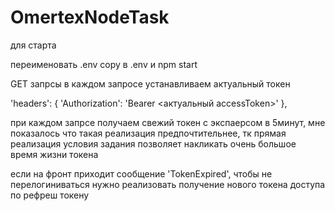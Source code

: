# OmertexNodeTask

для старта 

переименовать .env copy в .env и 
npm start


GET запрсы
в каждом запросе устанавливаем актуальный токен

'headers': {
'Authorization': 'Bearer <актуальный accessToken>'
},

при каждом запрсе получаем свежий токен с экспаерсом в 5минут,
мне показалось что такая реализация предпочтительнее, тк
прямая реализация условия задания позволяет накликать
очень большое время жизни токена

если на фронт приходит сообщение 'TokenExpired', чтобы не перелогиниваться
нужно реализовать получение нового токена доступа по рефреш токену
